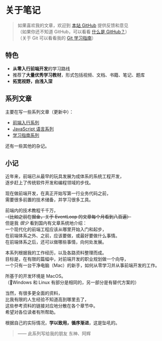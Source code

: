# 关于笔记

> 如果喜欢我的文章，欢迎到 [本站 GitHub](https://github.com/seognil/fe-foundation) 提供反馈和意见  
> （如果你还不知道 GitHub，可以看看 [什么是 GitHub？](https://www.bilibili.com/video/av22883127)）  
> （关于 Git 可以看看我的 [Git 学习指南](./git.md)）

## 特色

- **从零入行前端开发**的学习路线
- 推荐了**大量优秀学习教材**，形式包括视频、文档、书籍、笔记、题库
- **拓宽视野，由浅入深**

## 系列文章

主要在写一些系列文章（更新中）：

- [前端入行系列](./fe-development-cookbook.md)
- [JavaScript 语言系列](./js-foundation.md)
- [学习指南系列](./study-methodology.md)

还有一些其他的杂记。

## 小记

近年来，前端已从最早的玩具发展为成体系的系统工程开发，  
逐步赶上了传统软件开发和编程领域的步伐。

现在做前端开发，在真正开始写第一行业务代码之前，  
需要很多前置的技术储备，并学习很多工具。

前端内的技术教程千千万，  
~~（比如之前在掘金，关于 EventLoop 的文章每个月看到八百遍）~~  
但是我 _很少_ 看到国内有文章系统地介绍：  
一个现代化的前端工程应该从哪里开始入门和起步，  
在前端体系之外、之前，应该要做，或最好要做什么事情。  
在前端体系之后，还可以做哪些事情，向何处发展。

本系列根据我的工作经历，以及各路资料整理而成。  
目标是，在有限的篇幅中，对前端开发的职业规划做一个向导，  
一个只有一台干净电脑（Mac）的新手，如何从零学习并从事前端开发的工作。

所基于的开发环境是 MacOS。  
（Windows 和 Linux 有部分是相同的，另一部分是有替代方案的）

当然，有很多更全面的资料，  
比我有限的人生经验不知道高到哪里去了，  
这些参考资料的链接对应地分散在各个章节中。  
希望对各位读者有所帮助。

根据自己的实际情况，**学以致用，循序渐进**，这是坠吼的。

> —— 此系列写给我的朋友 东神、阿辉
